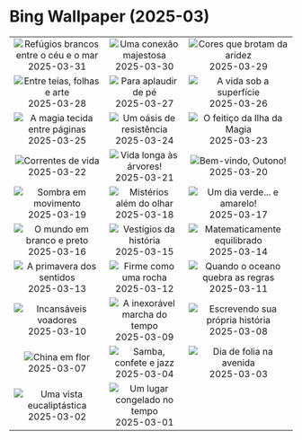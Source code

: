 # Bing Wallpaper (2025-03)

|  |  |  |
|:---:|:---:|:---:|
| ![](https://www.bing.com/th?id=OHR.ItalyOstuni_PT-BR1632629962_400x240.jpg "Refúgios brancos entre o céu e o mar") 2025-03-31 | ![](https://www.bing.com/th?id=OHR.SydneyHarbour_PT-BR9026745479_400x240.jpg "Uma conexão majestosa") 2025-03-30 | ![](https://www.bing.com/th?id=OHR.CarrizoBloom_PT-BR8458116464_400x240.jpg "Cores que brotam da aridez") 2025-03-29 |
| ![](https://www.bing.com/th?id=OHR.NestingMonarch_PT-BR7621606081_400x240.jpg "Entre teias, folhas e arte") 2025-03-28 | ![](https://www.bing.com/th?id=OHR.OdeonAthens_PT-BR7363037534_400x240.jpg "Para aplaudir de pé") 2025-03-27 | ![](https://www.bing.com/th?id=OHR.CrystalManatee_PT-BR6841178872_400x240.jpg "A vida sob a superfície") 2025-03-26 |
| ![](https://www.bing.com/th?id=OHR.HobbitHole_PT-BR3505721591_400x240.jpg "A magia tecida entre páginas") 2025-03-25 | ![](https://www.bing.com/th?id=OHR.ElephantGrass_PT-BR3216599628_400x240.jpg "Um oásis de resistência") 2025-03-24 | ![](https://www.bing.com/th?id=OHR.AniversarioFlorianopolis_PT-BR1020574641_400x240.jpg "O feitiço da Ilha da Magia") 2025-03-23 |
| ![](https://www.bing.com/th?id=OHR.CenoteLilies_PT-BR8794888130_400x240.jpg "Correntes de vida") 2025-03-22 | ![](https://www.bing.com/th?id=OHR.DanumValley_PT-BR7219382524_400x240.jpg "Vida longa às árvores!") 2025-03-21 | ![](https://www.bing.com/th?id=OHR.Outono2025_PT-BR0841637921_400x240.jpg "Bem-vindo, Outono!") 2025-03-20 |
| ![](https://www.bing.com/th?id=OHR.BlackHeron_PT-BR1894971609_400x240.jpg "Sombra em movimento") 2025-03-19 | ![](https://www.bing.com/th?id=OHR.SedonaSpring_PT-BR2515283879_400x240.jpg "Mistérios além do olhar") 2025-03-18 | ![](https://www.bing.com/th?id=OHR.BeckettBridge_PT-BR3137652720_400x240.jpg "Um dia verde... e amarelo!") 2025-03-17 |
| ![](https://www.bing.com/th?id=OHR.PandaSnow_PT-BR5155103859_400x240.jpg "O mundo em branco e preto") 2025-03-16 | ![](https://www.bing.com/th?id=OHR.ForumRomanum_PT-BR5979154220_400x240.jpg "Vestígios da história") 2025-03-15 | ![](https://www.bing.com/th?id=OHR.BasqueDolmen_PT-BR6370690979_400x240.jpg "Matematicamente equilibrado") 2025-03-14 |
| ![](https://www.bing.com/th?id=OHR.HoliColors_PT-BR8231295539_400x240.jpg "A primavera dos sentidos") 2025-03-13 | ![](https://www.bing.com/th?id=OHR.ChateauLoire_PT-BR8314992777_400x240.jpg "Firme como uma rocha") 2025-03-12 | ![](https://www.bing.com/th?id=OHR.NusaPenida_PT-BR7092841551_400x240.jpg "Quando o oceano quebra as regras") 2025-03-11 |
| ![](https://www.bing.com/th?id=OHR.AndorinhaodeCascata_PT-BR6572671128_400x240.jpg "Incansáveis voadores") 2025-03-10 | ![](https://www.bing.com/th?id=OHR.ItalyClock_PT-BR6894860611_400x240.jpg "A inexorável marcha do tempo") 2025-03-09 | ![](https://www.bing.com/th?id=OHR.FearlessWomen_PT-BR2238848436_400x240.jpg "Escrevendo sua própria história") 2025-03-08 |
| ![](https://www.bing.com/th?id=OHR.PlumBlossom_PT-BR9744325235_400x240.jpg "China em flor") 2025-03-07 | ![](https://www.bing.com/th?id=OHR.MardiGrasJackson_PT-BR0441776263_400x240.jpg "Samba, confete e jazz") 2025-03-04 | ![](https://www.bing.com/th?id=OHR.Carnaval2024_PT-BR2466690213_400x240.jpg "Dia de folia na avenida") 2025-03-03 |
| ![](https://www.bing.com/th?id=OHR.EucalyptusForest_PT-BR0170958199_400x240.jpg "Uma vista eucaliptástica") 2025-03-02 | ![](https://www.bing.com/th?id=OHR.MaligneLakeJasper_PT-BR9833593341_400x240.jpg "Um lugar congelado no tempo") 2025-03-01 |  |
